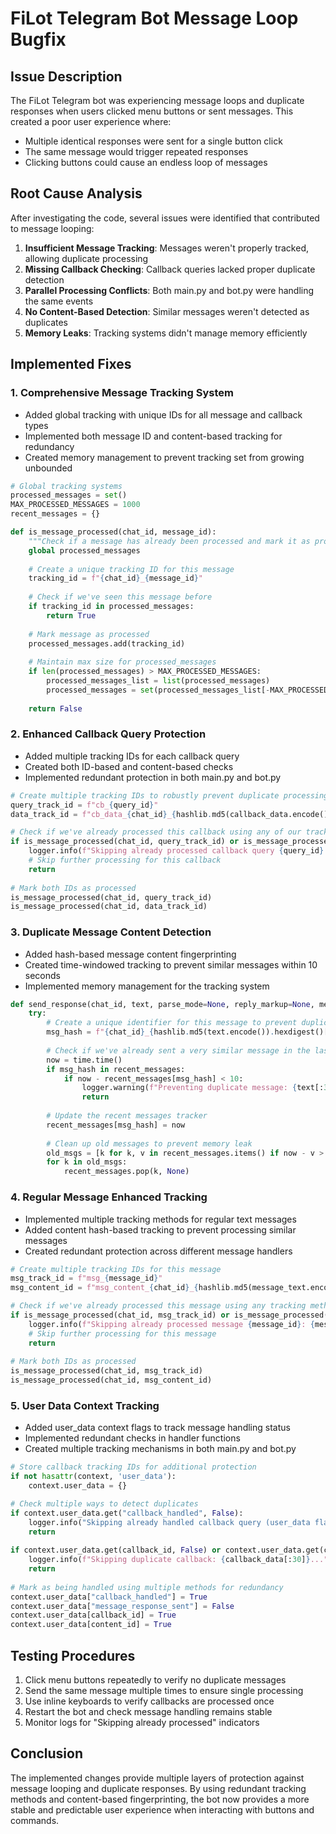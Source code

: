 # FiLot Telegram Bot Message Loop Bugfix

## Issue Description
The FiLot Telegram bot was experiencing message loops and duplicate responses when users clicked menu buttons or sent messages. This created a poor user experience where:
- Multiple identical responses were sent for a single button click
- The same message would trigger repeated responses
- Clicking buttons could cause an endless loop of messages

## Root Cause Analysis
After investigating the code, several issues were identified that contributed to message looping:

1. **Insufficient Message Tracking**: Messages weren't properly tracked, allowing duplicate processing
2. **Missing Callback Checking**: Callback queries lacked proper duplicate detection
3. **Parallel Processing Conflicts**: Both main.py and bot.py were handling the same events
4. **No Content-Based Detection**: Similar messages weren't detected as duplicates 
5. **Memory Leaks**: Tracking systems didn't manage memory efficiently

## Implemented Fixes

### 1. Comprehensive Message Tracking System
- Added global tracking with unique IDs for all message and callback types
- Implemented both message ID and content-based tracking for redundancy
- Created memory management to prevent tracking set from growing unbounded

```python
# Global tracking systems
processed_messages = set()
MAX_PROCESSED_MESSAGES = 1000
recent_messages = {}

def is_message_processed(chat_id, message_id):
    """Check if a message has already been processed and mark it as processed if not."""
    global processed_messages
    
    # Create a unique tracking ID for this message
    tracking_id = f"{chat_id}_{message_id}"
    
    # Check if we've seen this message before
    if tracking_id in processed_messages:
        return True
        
    # Mark message as processed
    processed_messages.add(tracking_id)
    
    # Maintain max size for processed_messages
    if len(processed_messages) > MAX_PROCESSED_MESSAGES:
        processed_messages_list = list(processed_messages)
        processed_messages = set(processed_messages_list[-MAX_PROCESSED_MESSAGES:])
        
    return False
```

### 2. Enhanced Callback Query Protection
- Added multiple tracking IDs for each callback query
- Created both ID-based and content-based checks
- Implemented redundant protection in both main.py and bot.py

```python
# Create multiple tracking IDs to robustly prevent duplicate processing
query_track_id = f"cb_{query_id}"
data_track_id = f"cb_data_{chat_id}_{hashlib.md5(callback_data.encode()).hexdigest()[:8]}"

# Check if we've already processed this callback using any of our tracking methods
if is_message_processed(chat_id, query_track_id) or is_message_processed(chat_id, data_track_id):
    logger.info(f"Skipping already processed callback query {query_id} with data {callback_data}")
    # Skip further processing for this callback
    return
    
# Mark both IDs as processed
is_message_processed(chat_id, query_track_id)
is_message_processed(chat_id, data_track_id)
```

### 3. Duplicate Message Content Detection
- Added hash-based message content fingerprinting
- Created time-windowed tracking to prevent similar messages within 10 seconds
- Implemented memory management for the tracking system

```python
def send_response(chat_id, text, parse_mode=None, reply_markup=None, message_id=None):
    try:
        # Create a unique identifier for this message to prevent duplicates
        msg_hash = f"{chat_id}_{hashlib.md5(text.encode()).hexdigest()[:8]}"
        
        # Check if we've already sent a very similar message in the last 10 seconds
        now = time.time()
        if msg_hash in recent_messages:
            if now - recent_messages[msg_hash] < 10:
                logger.warning(f"Preventing duplicate message: {text[:30]}...")
                return
        
        # Update the recent messages tracker
        recent_messages[msg_hash] = now
        
        # Clean up old messages to prevent memory leak
        old_msgs = [k for k, v in recent_messages.items() if now - v > 30]
        for k in old_msgs:
            recent_messages.pop(k, None)
```

### 4. Regular Message Enhanced Tracking
- Implemented multiple tracking methods for regular text messages
- Added content hash-based tracking to prevent processing similar messages
- Created redundant protection across different message handlers

```python
# Create multiple tracking IDs for this message
msg_track_id = f"msg_{message_id}"
msg_content_id = f"msg_content_{chat_id}_{hashlib.md5(message_text.encode()).hexdigest()[:8]}"

# Check if we've already processed this message using any tracking method
if is_message_processed(chat_id, msg_track_id) or is_message_processed(chat_id, msg_content_id):
    logger.info(f"Skipping already processed message {message_id}: {message_text[:30]}...")
    # Skip further processing for this message
    return
    
# Mark both IDs as processed
is_message_processed(chat_id, msg_track_id)
is_message_processed(chat_id, msg_content_id)
```

### 5. User Data Context Tracking
- Added user_data context flags to track message handling status
- Implemented redundant checks in handler functions 
- Created multiple tracking mechanisms in both main.py and bot.py

```python
# Store callback tracking IDs for additional protection
if not hasattr(context, 'user_data'):
    context.user_data = {}

# Check multiple ways to detect duplicates
if context.user_data.get("callback_handled", False):
    logger.info("Skipping already handled callback query (user_data flag)")
    return
    
if context.user_data.get(callback_id, False) or context.user_data.get(content_id, False):
    logger.info(f"Skipping duplicate callback: {callback_data[:30]}...")
    return
    
# Mark as being handled using multiple methods for redundancy
context.user_data["callback_handled"] = True
context.user_data["message_response_sent"] = False
context.user_data[callback_id] = True
context.user_data[content_id] = True
```

## Testing Procedures
1. Click menu buttons repeatedly to verify no duplicate messages
2. Send the same message multiple times to ensure single processing
3. Use inline keyboards to verify callbacks are processed once
4. Restart the bot and check message handling remains stable
5. Monitor logs for "Skipping already processed" indicators

## Conclusion
The implemented changes provide multiple layers of protection against message looping and duplicate responses. By using redundant tracking methods and content-based fingerprinting, the bot now provides a more stable and predictable user experience when interacting with buttons and commands.